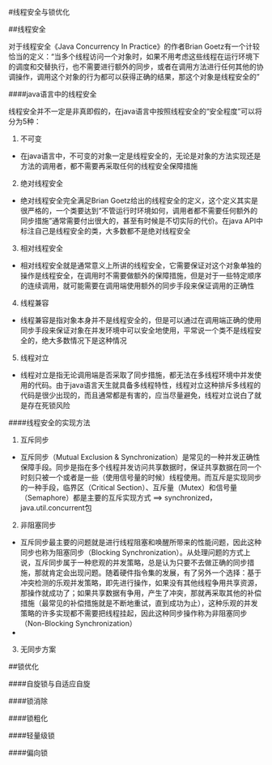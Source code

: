 #线程安全与锁优化

##线程安全

对于线程安全《Java Concurrency In Practice》的作者Brian Goetz有一个计较恰当的定义：“当多个线程访问一个对象时，如果不用考虑这些线程在运行环境下的调度和交替执行，也不需要进行额外的同步，或者在调用方法进行任何其他的协调操作，调用这个对象的行为都可以获得正确的结果，那这个对象是线程安全的”

####java语言中的线程安全

线程安全并不一定是非真即假的，在java语言中按照线程安全的“安全程度”可以将分为5种：

1. 不可变
  * 在java语言中，不可变的对象一定是线程安全的，无论是对象的方法实现还是方法的调用者，都不需要再采取任何的线程安全保障措施
2. 绝对线程安全
  * 绝对线程安全完全满足Brian Goetz给出的线程安全的定义，这个定义其实是很严格的，一个类要达到“不管运行时环境如何，调用者都不需要任何额外的同步措施”通常需要付出很大的，甚至有时候是不切实际的代价。在java API中标注自己是线程安全的类，大多数都不是绝对线程安全
3. 相对线程安全
  * 相对线程安全就是通常意义上所讲的线程安全，它需要保证对这个对象单独的操作是线程安全，在调用时不需要做额外的保障措施，但是对于一些特定顺序的连续调用，就可能需要在调用端使用额外的同步手段来保证调用的正确性
4. 线程兼容
  * 线程兼容是指对象本身并不是线程安全的，但是可以通过在调用端正确的使用同步手段来保证对象在并发环境中可以安全地使用，平常说一个类不是线程安全的，绝大多数情况下是这种情况
5. 线程对立
  * 线程对立是指无论调用端是否采取了同步措施，都无法在多线程环境中并发使用的代码。由于java语言天生就具备多线程特性，线程对立这种排斥多线程的代码是很少出现的，而且通常都是有害的，应当尽量避免，线程对立说白了就是存在死锁风险

####线程安全的实现方法

1. 互斥同步
  * 互斥同步（Mutual Exclusion & Synchronization）是常见的一种并发正确性保障手段。同步是指在多个线程并发访问共享数据时，保证共享数据在同一个时刻只被一个或者是一些（使用信号量的时候）线程使用。而互斥是实现同步的一种手段，临界区（Critical Section）、互斥量（Mutex）和信号量（Semaphore）都是主要的互斥实现方式 ==> synchronized，java.util.concurrent包
2. 非阻塞同步
  * 互斥同步最主要的问题就是进行线程阻塞和唤醒所带来的性能问题，因此这种同步也称为阻塞同步（Blocking Synchronization）。从处理问题的方式上说，互斥同步属于一种悲观的并发策略，总是认为只要不去做正确的同步措施，那就肯定会出现问题。随着硬件指令集的发展，有了另外一个选择：基于冲突检测的乐观并发策略，即先进行操作，如果没有其他线程争用共享资源，那操作就成功了；如果共享数据有争用，产生了冲突，那就再采取其他的补偿措施（最常见的补偿措施就是不断地重试，直到成功为止），这种乐观的并发策略的许多实现都不需要把线程挂起，因此这种同步操作称为非阻塞同步（Non-Blocking Synchronization）
  * 
3. 无同步方案

##锁优化

####自旋锁与自适应自旋

####锁消除

####锁粗化

####轻量级锁

####偏向锁
